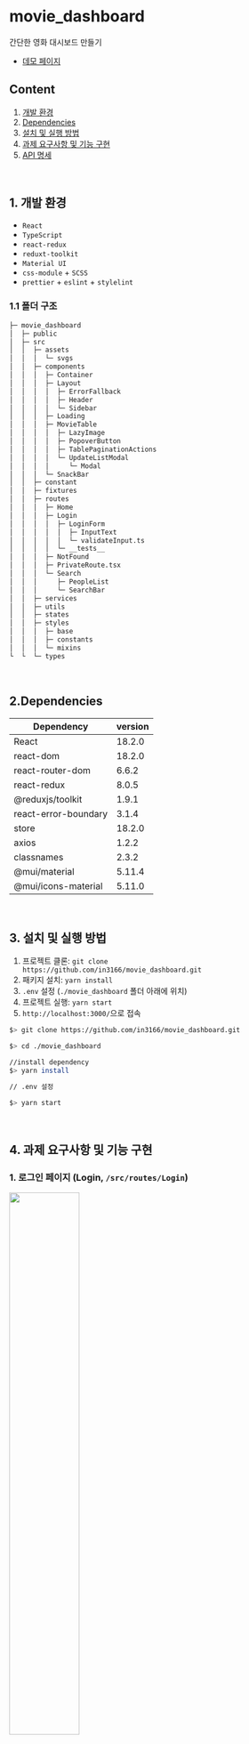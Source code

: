 # movie_dashboard

간단한 영화 대시보드 만들기

- [데모 페이지](http://movies-dashboard.netlify.app)

## Content

1. [개발 환경](#dev-spec)
2. [Dependencies](#dependencies)
3. [설치 및 실행 방법](#installation)
4. [과제 요구사항 및 기능 구현](#requirement)
5. [API 명세](#api-spec)

<br/>

<h2 id="dev-spec">
    1. 개발 환경
</h2>

- `React`
- `TypeScript`
- `react-redux`
- `reduxt-toolkit`
- `Material UI`
- `css-module` + `SCSS`
- `prettier` + `eslint` + `stylelint`

### 1.1 폴더 구조

```bash
├─ movie_dashboard
│  ├─ public
│  ├─ src
│  │  ├─ assets
│  │  │  └─ svgs
│  │  ├─ components
│  │  │  ├─ Container
│  │  │  ├─ Layout
│  │  │  │  ├─ ErrorFallback
│  │  │  │  ├─ Header
│  │  │  │  └─ Sidebar
│  │  │  ├─ Loading
│  │  │  ├─ MovieTable
│  │  │  │  ├─ LazyImage
│  │  │  │  ├─ PopoverButton
│  │  │  │  ├─ TablePaginationActions
│  │  │  │  └─ UpdateListModal
│  │  │  │     └─ Modal
│  │  │  └─ SnackBar
│  │  ├─ constant
│  │  ├─ fixtures
│  │  ├─ routes
│  │  │  ├─ Home
│  │  │  ├─ Login
│  │  │  │  ├─ LoginForm
│  │  │  │  │  ├─ InputText
│  │  │  │  │  └─ validateInput.ts
│  │  │  │  └─ __tests__
│  │  │  ├─ NotFound
│  │  │  ├─ PrivateRoute.tsx
│  │  │  └─ Search
│  │  │     ├─ PeopleList
│  │  │     └─ SearchBar
│  │  ├─ services
│  │  ├─ utils
│  │  ├─ states
│  │  ├─ styles
│  │  │  ├─ base
│  │  │  ├─ constants
│  │  │  └─ mixins
└  └  └─ types
```

<br/>

<h2 id="dependencies">
    2.Dependencies
</h2>

|  Dependency  | version |
|--------------|---------|
| React    |   18.2.0   |
| react-dom    |   18.2.0   |
| react-router-dom    |   6.6.2   |
| react-redux    |   8.0.5   |
| @reduxjs/toolkit    |   1.9.1   |
| react-error-boundary    |   3.1.4   |
| store    |   18.2.0   |
| axios    |   1.2.2   |
| classnames    |   2.3.2   |
| @mui/material    |   5.11.4   |
| @mui/icons-material    |   5.11.0   |

<br>

<h2 id="installation">
    3. 설치 및 실행 방법
</h2>

1. 프로젝트 클론: `git clone https://github.com/in3166/movie_dashboard.git`
2. 패키지 설치: `yarn install`
3. `.env` 설정 (`./movie_dashboard` 폴더 아래에 위치)
4. 프로젝트 실행: `yarn start`
5. `http://localhost:3000/`으로 접속

```bash
$> git clone https://github.com/in3166/movie_dashboard.git

$> cd ./movie_dashboard

//install dependency
$> yarn install

// .env 설정

$> yarn start
```

<br/>

<h2 id="requirement">
    4. 과제 요구사항 및 기능 구현
</h2>

### 1. 로그인 페이지 (Login, `/src/routes/Login`)

<img src="https://user-images.githubusercontent.com/45654988/213096290-5dd23277-a62d-4b70-aaec-5925874a9c69.PNG" width="50%" height="50%" />

- route: `/login`
- API
  - **`access_token`**
    - [https://developers.themoviedb.org/4/auth/user-authorization-1](https://developers.themoviedb.org/4/auth/user-authorization-1)

  - **`sesstion_id`**
    - [https://developers.themoviedb.org/3/authentication/create-session-from-v4-access-token](https://developers.themoviedb.org/3/authentication/create-session-from-v4-access-token)
<br>

- **이메일, 비밀번호를 입력하여 로그인**
  - 이메일, 비밀번호 Validation 추가

  - `/src/routes/Login/LoginForm/validateInput.ts`

    - `validateEmail()`: 입력한 이메일이 올바른지 판단합니다.
    - `validatePassword()`: 입력한 비밀번호가 올바른지 판단합니다.
    - `isNotRecommendPassword()`: 입력한 비밀번호가 권고사항을 지켰는지 판단합니다.
      - 연속적인 숫자나 생일, 전화번호
      - 이메일과 비슷한 비밀번호 (입력한 비밀번호가 이메일 앞 부분과 3글자 이상 같은 경우)

<br>

- **인증 정보: `access_token`, `session_id`**
  - 1. `request_token` 가져오기
    - 이메일과 비밀번호를 입력하고 로그인 버튼 클릭합니다.
    - `request_token`을 가져오고 API 인증 페이지를 열어 사용자가 허가 버튼을 클릭합니다.
  <br>

  - 2. `access_token` 가져오기
    - 사용자가 허가를 클릭하면 로그인 페이지로 돌아와 `접속` 버튼 클릭합니다.
    - `request_token`으로 `access_token`을 가져옵니다.
  <br>

  - 3. `session_id` 가져오기
    - 가져온 `access_token`으로 `session_id`를 가져옵니다.
    - `session_id`는 `id`와 `expire` 형식의 객체로 `localStorage`에 저장합니다.

<br>

- **탭 내 로그인 유지**
  - `localStorage`에 저장된 `sessionId`로 로그인 상태를 유지합니다.
  - `/src/routes/PrivateRoute.ts`에서 사용자의 권한을 확인 후 만료시간이 지났거나 `sessionId` 값이 없는 경우 로그인 페이지로 이동합니다.

<br>

### 2. Movie 목록 조회 (Home, `/src/routes/Home`)

<img src="https://user-images.githubusercontent.com/45654988/213096289-fcdf9dfd-66ea-4db9-8c93-cebd719f6108.PNG" width="70%" height="70%" />

- **목록 리스트 조회**
  - route: `/movie/list`
  - API: [https://developers.themoviedb.org/4/list/get-list](https://developers.themoviedb.org/4/list/get-list)
  <br>

  - 구현
    - 1. 내 목록 가져오기
      - `useGetMyList()`
        - `localStorae`에 `myListId`가 존재하면 해당 목록을 가져옵니다.
        - `myListId`가 존재하지 않으면 해당 유저의 새로운 목록을 생성합니다.

<br>

- 2. 목록을 테이블로 출력
  - `MovieTable` 컴포넌트에 목록과 `filter(movie, tv)`를 props으로 전달합니다.
  - `erro`나 `loading` state가 `false`이면 테이블을 출력합니다.

<br>

- **목록 항목 수정** (`'/src/components/MovieTable/PopoverButton`)
  - API: [https://developers.themoviedb.org/4/list/add-items](https://developers.themoviedb.org/4/list/add-items)
  - API에서 항목의 Comment 수정만 지원하고 있습니다.
  - 수정된 결과는 `UpdateModal`이나 API 사이트의 내 계정 - 목록에서 확인할 수 있습니다.
  <br>

  - 구현
    - `PopoverButton` 컴포넌트 내부에 `수정` 버튼 클릭 시 업데이트 모달(`UpdateListModal`)이 열립니다.
    - `UpdateListModal` 컴포넌트의 `확인` 버튼 클릭 시 `handleClickUpdate()` 함수를 호출합니다.
      - `accessToken`과 `myListId`, 선택된 아이템 정보를 가지고 `updateMovieItem()` API 함수를 호출하여 아이템 정보를 수정합니다. (`services/movieAPI`)

<br>

- **목록 항목 삭제**
  - API: [https://developers.themoviedb.org/4/list/update-items](https://developers.themoviedb.org/4/list/update-items)
  <br>

  - 구현
    - `PopoverButton` 컴포넌트 내부에 `삭제` 버튼 클릭 시 해당 테이블 행의 아이템이 삭제됩니다.
      - `handleClickDelete()` 함수를 호출하고 `accessToken`과 `myListId`, 아이템 정보를 가지고 `deleteMovieItem()` API 함수를 호출하여 아이템을 삭제합니다. (`services/movieAPI`)

<br>

### 3. 검색 페이지 (Search `/src/routes/Search`)

<img src="https://user-images.githubusercontent.com/45654988/213096292-7f8fc36d-be87-4e8a-8c39-33e27c4b8cd4.PNG" width="70%" height="70%"/>

- route: `/search`
- API: [https://developers.themoviedb.org/3/search](https://developers.themoviedb.org/3/search)
<br>

- 구현
  - **`SearchBar` 컴포넌트 (`/src/routes/Search/SearchBar`)**
    - 검색 필터 `movie`, `people`, `tv` 값을 선택하고 검색할 텍스트를 입력 후 검색 버튼을 클릭하여 `handleSearchSubmit()` 함수를 호출합니다.
    - `searchText`와 `selectFilterValue` 값을 가지고 `searchList()` API 함수를 호출하여 검색 목록을 가져옵니다.

    ```js
    // services/moviesAPI.ts
    export const searchList = (text: string, filter: string) =>
      axios.get(
        `${MOVIE_API_URL}/3/search/${filter}?api_key=${process.env.REACT_APP_MOVIE_API_KEY}&query=${text}`
    );
    ```

    <br>

  - **검색 목록을 필터에 맞게 출력 (`'/src/routes/Search/PeopleList'`)**
    - 검색 필터가 `people`인 경우
      - `PeopleList` 컴포넌트에 검색된 목록을 넘기고 렌더합니다.
      - 인물 목록에서 특정 인물을 선택하면 하단의 `Movie` 테이블과 `TV` 테이블에 해당 인물의 출연작이 출력합니다.
    <br>

    - 검색 필터가 `movie`나 `tv`인 경우
      - 검색된 목록을 검색 바 하단의 `MovieTable` 컴포넌트에 넘겨주고 해당 테이블을 출력합니다.
    <br>

  - **목록에 항목 추가**
    - API: [https://developers.themoviedb.org/4/list/get-list](https://developers.themoviedb.org/4/list/get-list)
    <br>

    - 구현
      - `MovieTable` 컴포넌트의 `handleClickRow()` 함수
        - 테이블의 행을 클릭하면 선택된 아이템 목록이 reudux의 `selectedMovies`에 저장됩니다.

      - `Search` 컴포넌트의 `추가` 버튼 클릭 시 `handleClickAddItem()` 함수를 호출하여 선택된 아이템 목록이 나의 목록에 추가됩니다
      - 추가된 목록은 `/movie/list`나 API 사이트의 목록에서 확인할 수 있습니다.

<br>
<br>

### 4. 그 외

- **헤더** (`'/src/components/Layout/Header`)
  - 사용자 이메일: 로그인 시 입력한 이메일을 헤더에 출력합니다.
  - 로그아웃: 프로필 이미지를 클릭하면 로그아웃되며 로그인 페이지로 이동합니다.
    - `localStorage`의 `accessToken`, `myListId`, `sessionId`, `email` 값을 제거합니다.
    - (`/src/utils/resetStore.ts`)
  - 페이지 경로에 따라 헤더 제목을 설정합니다.
<br>

- **사이드바** (`'/src/components/Layout/Sidebar`)
  - 열고 닫을 수 있는 버튼을 추가했습니다.
  - 초기 렌더 시 윈도우 사이즈에 따라 사이드바 숨김 여부를 결정합니다.
  - 윈도우 리사이즈 시 특정 너비 기준 사이드바 숨김 여부를 결정합니다.
    - `debounce` 적용
<br>

- **React Error Boundary** 추가
<br>

- **동적 라우팅과 `React.lazy` 적용**
  - `/src/routes`의 Routes 내부에 `Suspense`와 동적 라우팅 `React.lazt`를 사용해 컴포넌트를 동적으로 import 합니다.
<br>

- **`lazyLoading` 이미지 적용** (`/src/components/MovieTable/LazyImage`)
  - Table의 포스터나 인물 목록의 프로필 사진을 `Lazy Loading`을 사용해 가져옵니다.

<br/>

<h2 id="api-spec">
    5. API 명세
</h2>

|  API  | 정의 |  Request | Response |
|---------|---------|------|------|
| POST /auth/request_token  |  사용자의 Request Token 생성  |  -   |  { status_message, request_token, success, status_code } |
| POST /auth/access_token  |  사용자의 Access Token 생성  |  -   |  { status_message, access_token, success, status_code, account_id } |
| POST /authentication/session/convert/4  |  Access Token으로 Session 생성  |  Body { access_token }   |  { success, session_id } |
| POST /list  |  사용자의 목록 생성  |  -   |  { status_message, id, success, status_code } |
| GET /list/{list_id}  |  사용자의 목록 가져오기  | Query {page, api_key}   |  { poster_path, id, page, results, total_pages, name, comments } |
| POST /list/{list_id}/item  |  목록에 아이템 추가  | -  |  { status_message, success, status_code, results: { media_type, media_id, success } } |
| PUT /list/{list_id}/item  |  아이템 Comment 수정  | Body { itmes: { media_type, media_id, comment } }  |  { status_message, success, status_code, results: { media_type, media_id, success } } |
| DELETE /list/{list_id}/item  |  아이템을 목록에서 제거  | Body { itmes: { media_type, media_id } } |  { status_message, success, status_code, results: { media_type, media_id, success } } |
| GET /search/movie  |  영화 검색  | Query { api_key, query, include_adult }  |  { page, total_results, total_pages, results: { poster_path, adult, release_date, title, popularity, vote_count, vote_average } } |
| GET /search/person  |  인물 검색  | Query { api_key, query, include_adult }  |  { page, total_results, total_pages, results: { profile_path, adult, id, name, popularity, popularity, known_for: { poster_path, adult, release_date, id, media_type, title, popularity, vote_count, vote_average } } } |
| GET /search/tv  |  TV 검색  | Query { api_key, query, include_adult }  |  { page, total_results, total_pages, results: { poster_path, id, first_air_date, name, popularity, vote_count, vote_average } } |
